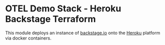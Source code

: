 <!--
SPDX-FileCopyrightText: 2022 Matthew Macdonald-Wallace <matt@doics.co>

SPDX-License-Identifier: MIT-Modern-Variant
-->

# OTEL Demo Stack - Heroku Backstage Terraform

This module deploys an instance of [backstage.io](https://backstage.io) onto the [Heroku](https://www.heroku.com) platform via docker containers.
